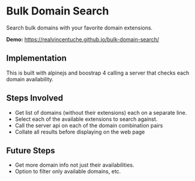 # Bulk Domain Search
Search bulk domains with your favorite domain extensions.

**Demo:** https://realvincentuche.github.io/bulk-domain-search/

## Implementation
This is built with alpinejs and boostrap 4 calling a server that checks each domain availability.

## Steps Involved
- Get list of domains (without their extensions) each on a separate line.
- Select each of the available extensions to search against.
- Call the server api on each of the domain combination pairs
- Collate all results before displaying on the web page

## Future Steps
- Get more domain info not just their availabilities.
- Option to filter only available domains, etc.
